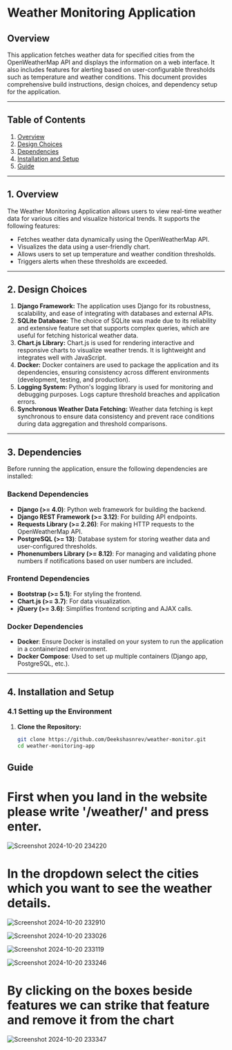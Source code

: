 # **Weather Monitoring Application**

## Overview

This application fetches weather data for specified cities from the OpenWeatherMap API and displays the information on a web interface. It also includes features for alerting based on user-configurable thresholds such as temperature and weather conditions. This document provides comprehensive build instructions, design choices, and dependency setup for the application.

---

## **Table of Contents**

1. [Overview](#overview)
2. [Design Choices](#design-choices)
3. [Dependencies](#dependencies)
4. [Installation and Setup](#installation-and-setup)
5. [Guide](#Visualisation_and_Guide)
---

## **1. Overview**

The Weather Monitoring Application allows users to view real-time weather data for various cities and visualize historical trends. It supports the following features:
- Fetches weather data dynamically using the OpenWeatherMap API.
- Visualizes the data using a user-friendly chart.
- Allows users to set up temperature and weather condition thresholds.
- Triggers alerts when these thresholds are exceeded.

---

## **2. Design Choices**

1. **Django Framework:** The application uses Django for its robustness, scalability, and ease of integrating with databases and external APIs.
2. **SQLite Database:** The choice of SQLite was made due to its reliability and extensive feature set that supports complex queries, which are useful for fetching historical weather data.
3. **Chart.js Library:** Chart.js is used for rendering interactive and responsive charts to visualize weather trends. It is lightweight and integrates well with JavaScript.
4. **Docker:** Docker containers are used to package the application and its dependencies, ensuring consistency across different environments (development, testing, and production).
5. **Logging System:** Python's logging library is used for monitoring and debugging purposes. Logs capture threshold breaches and application errors.
6. **Synchronous Weather Data Fetching:** Weather data fetching is kept synchronous to ensure data consistency and prevent race conditions during data aggregation and threshold comparisons.

---

## **3. Dependencies**

Before running the application, ensure the following dependencies are installed:

### **Backend Dependencies**

- **Django (>= 4.0)**: Python web framework for building the backend.
- **Django REST Framework (>= 3.12)**: For building API endpoints.
- **Requests Library (>= 2.26)**: For making HTTP requests to the OpenWeatherMap API.
- **PostgreSQL (>= 13)**: Database system for storing weather data and user-configured thresholds.
- **Phonenumbers Library (>= 8.12)**: For managing and validating phone numbers if notifications based on user numbers are included.

### **Frontend Dependencies**

- **Bootstrap (>= 5.1)**: For styling the frontend.
- **Chart.js (>= 3.7)**: For data visualization.
- **jQuery (>= 3.6)**: Simplifies frontend scripting and AJAX calls.

### **Docker Dependencies**

- **Docker**: Ensure Docker is installed on your system to run the application in a containerized environment.
- **Docker Compose**: Used to set up multiple containers (Django app, PostgreSQL, etc.).

---

## **4. Installation and Setup**

### **4.1 Setting up the Environment**

1. **Clone the Repository:**
   ```bash
   git clone https://github.com/Deekshasnrev/weather-monitor.git
   cd weather-monitoring-app

## Guide

# First when you land in the website please write '/weather/' and press enter.
![Screenshot 2024-10-20 234220](https://github.com/user-attachments/assets/2fc3efe6-7aba-454a-816e-be0ae7a877a3)


# In the dropdown select the cities which you want to see the weather details.
![Screenshot 2024-10-20 232910](https://github.com/user-attachments/assets/1015fab5-19c3-48ed-84a1-06345c8cc750)


![Screenshot 2024-10-20 233026](https://github.com/user-attachments/assets/4b009b24-bd3d-403c-845a-e6efeca30e6d)

![Screenshot 2024-10-20 233119](https://github.com/user-attachments/assets/c1651da2-91c9-4e72-a9b0-434b5261fee2)

![Screenshot 2024-10-20 233246](https://github.com/user-attachments/assets/00ec2c4a-0693-4cb8-9861-3e5c852fa44b)


# By clicking on the boxes beside features we can strike that feature and remove it from the chart
![Screenshot 2024-10-20 233347](https://github.com/user-attachments/assets/3f9b9520-d336-48bb-a0ba-062401995077)



